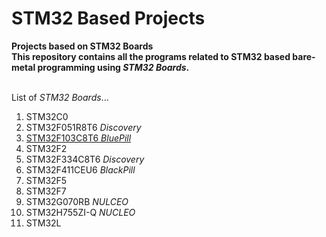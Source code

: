 # STM32 Based Projects
**Projects based on STM32 Boards
<br>This repository contains all the programs related to STM32 based bare-metal programming using *STM32 Boards*.**

<br>List of *STM32 Boards*...
1. STM32C0
2. STM32F051R8T6 *Discovery*
3. [STM32F103C8T6 *BluePill*](STM32F103C8T6/Blinky)
4. STM32F2
5. STM32F334C8T6 *Discovery*
6. STM32F411CEU6 *BlackPill*
7. STM32F5
8. STM32F7
9. STM32G070RB *NULCEO*
10. STM32H755ZI-Q *NUCLEO*
11. STM32L
